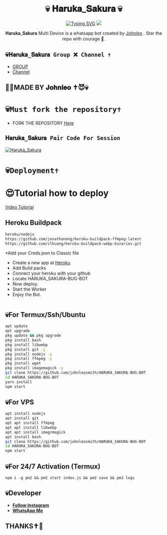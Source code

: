 <h1 align="center"> 💀 𝐇𝐚𝐫𝐮𝐤𝐚_𝐒𝐚𝐤𝐮𝐫𝐚 💀 <br></h1>
<p align="center">
<a href="https://git.io/typing-svg"><img src="https://readme-typing-svg.demolab.com?font=Fira+Code&weight=602&pause=1000&color=F70000&random=false&width=435&lines=Haruka_Sakura+made+by+Johnleo+;Follow+me+IG+%40johnleo666" alt="Typing SVG" /></a>
  
  <img src="https://telegra.ph/file/25868e0b53e19c300a3aa.jpg" />
</p>

<p align="center">
𝐇𝐚𝐫𝐮𝐤𝐚_𝐒𝐚𝐤𝐮𝐫𝐚 Multi Device is a whatsapp bot created by <a href="https://github.com/johnleosmith" target="_blank">Johnleo</a> . Star the repo with courage 🌟.
</p>



## 💀```𝐇𝐚𝐫𝐮𝐤𝐚_𝐒𝐚𝐤𝐮𝐫𝐚 Group ❌ Channel ✝️```

- [ GROUP ](https://chat.whatsapp.com/Hk4jZg8HMoH1auW2NAKazX)
- [Channel](https://whatsapp.com/channel/0029VaZsyQ21XqudOTjyG30Z)

## 🔆🔆MADE BY 𝐉𝐨𝐡𝐧𝐥𝐞𝐨 ✝️😈💀

# 💀```Must fork the repository✝️```

- FORK THE REPOSITORY [Here](https://github.com/johnleosmith/HARUKA_SAKURA-BUG-BOT/fork)

## `𝐇𝐚𝐫𝐮𝐤𝐚_𝐒𝐚𝐤𝐮𝐫𝐚 Pair Code For Session`
[![Haruka_Sakura](https://repl.it/badge/github/quiec/whatsasena)](https://replit.com/@confrontermfisa/SUPERBOT-PairCode-4?s=app)


# 💀```Deployment✝️```
  # 😍Tutorial how to deploy
[Video Tutorial](https://whatsapp.com/channel/0029VaZsyQ21XqudOTjyG30Z)
## Heroku Buildpack
```bash
heroku/nodejs
https://github.com/jonathanong/heroku-buildpack-ffmpeg-latest
https://github.com/clhuang/heroku-buildpack-webp-binaries.git
```
*Add your Creds.json to Classic file
* Create a new app at [Heroku](heroku.com)
* Add Build packs
* Connect your heroku with your github
* Locate HARUKA_SAKURA-BUG-BOT
* Now deploy.
* Start the Worker
* Enjoy the Bot.
```
```
## 💀For Termux/Ssh/Ubuntu
```bash
apt update
apt upgrade
pkg update && pkg upgrade
pkg install bash
pkg install libwebp
pkg install git -y
pkg install nodejs -y 
pkg install ffmpeg -y 
pkg install wget
pkg install imagemagick -y
git clone https://github.com/johnleosmith/HARUKA_SAKURA-BUG-BOT
cd HARUKA_SAKURA-BUG-BOT
yarn install
npm start
```
## 💀For VPS
```bash
apt install nodejs 
apt install git 
apt apt install ffmpeg 
apt apt install libwebp 
apt apt install imagrmagick
apt install bash
git clone https://github.com/johnleosmith/HARUKA_SAKURA-BUG-BOT
cd HARUKA_SAKURA-BUG-BOT
npm start
```
## 💀For 24/7 Activation (Termux)
```
npm i -g pm2 && pm2 start index.js && pm2 save && pm2 logs
```

## 💀Developer

  - [**Follow Instagram**](https://instagram.com/johnleo666_)
- [**WhatsApp Me**](https://wa.me/+2348027387246)
## THANKS✝️💛
  
